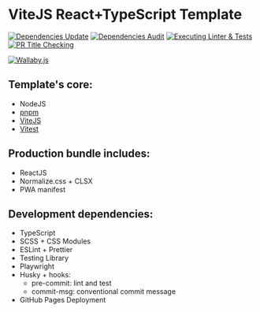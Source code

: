 # ViteJS React+TypeScript Template

[![Dependencies Update](https://github.com/cTux/vitejs-react-ts-template/actions/workflows/dependencies-update.yml/badge.svg)](https://github.com/cTux/vitejs-react-ts-template/actions/workflows/dependencies-update.yml)
[![Dependencies Audit](https://github.com/cTux/vitejs-react-ts-template/actions/workflows/dependencies-audit.yml/badge.svg)](https://github.com/cTux/vitejs-react-ts-template/actions/workflows/dependencies-audit.yml)
[![Executing Linter & Tests](https://github.com/cTux/vitejs-react-ts-template/actions/workflows/lint-and-test.yml/badge.svg)](https://github.com/cTux/vitejs-react-ts-template/actions/workflows/lint-and-test.yml)
[![PR Title Checking](https://github.com/cTux/vitejs-react-ts-template/actions/workflows/pr-title-validation.yml/badge.svg)](https://github.com/cTux/vitejs-react-ts-template/actions/workflows/pr-title-validation.yml)

[![Wallaby.js](https://img.shields.io/badge/wallaby.js-configured-green.svg)](https://wallabyjs.com)

## Template's core:
* NodeJS
* [pnpm](https://pnpm.io/)
* [ViteJS](https://vitejs.dev/)
* [Vitest](https://vitest.dev/)

## Production bundle includes:

* ReactJS
* Normalize.css + CLSX
* PWA manifest

## Development dependencies:

* TypeScript
* SCSS + CSS Modules 
* ESLint + Prettier
* Testing Library
* Playwright
* Husky + hooks:
  * pre-commit: lint and test
  * commit-msg: conventional commit message
* GitHub Pages Deployment
